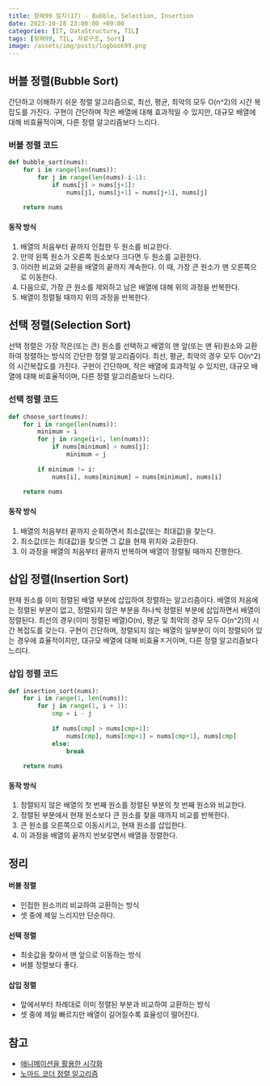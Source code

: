 ```yaml
---
title: 항해99 일지(17) - Bubble, Selection, Insertion
date: 2023-10-28 23:00:00 +09:00
categories: [IT, DataStructure, TIL]
tags: [항해99, TIL, 자료구조, Sort]
image: /assets/img/posts/logbook99.png
---
```


## 버블 정렬(Bubble Sort)
간단하고 이해하기 쉬운 정렬 알고리즘으로,  최선, 평균, 최악의 모두 O(n^2)의 시간 복잡도를 가진다. 구현이 간단하며 작은 배열에 대해 효과적일 수 있지만, 대규모 배열에 대해 비효율적이며, 다른 정렬 알고리즘보다 느리다.

### 버블 정렬 코드

```python
def bubble_sort(nums):
	for i in range(len(nums)):
		for j in range(len(nums)-i-1):
			if nums[j] > nums[j+1]:
				nums[j], nums[j+1] = nums[j+1], nums[j]
				
	return nums
```

#### 동작 방식
1. 배열의 처음부터 끝까지 인접한 두 원소를 비교한다.
2. 만약 왼쪽 원소가 오른쪽 원소보다 크다면 두 원소를 교환한다.
3. 이러한 비교와 교환을 배열의 끝까지 계속한다. 이 때, 가장 큰 원소가 맨 오른쪽으로 이동한다.
4. 다음으로, 가장 큰 원소를 제외하고 남은 배열에 대해 위의 과정을 반복한다.
5. 배열이 정렬될 때까지 위의 과정을 반복한다.

## 선택 정렬(Selection Sort)
선택 정렬은 가장 작은(또는 큰) 원소를 선택하고 배열의 맨 앞(또는 맨 뒤)원소와 교환하여 정렬하는 방식의 간단한 정렬 알고리즘이다. 최선, 평균, 최악의 경우 모두 O(n^2)의 시간복잡도를 가진다. 구현이 간단하며, 작은 배열에 효과적일 수 있지만, 대규모 배열에 대해 비효율적이며, 다른 정렬 알고리즘보다 느리다.

### 선택 정렬 코드

```python
def choose_sort(nums):
	for i in range(len(nums)):
		minimum = i
		for j in range(i+1, len(nums)):
			if nums[minimum] > nums[j]:
				minimum = j
		
		if minimum != i:
			nums[i], nums[minimum] = nums[minimum], nums[i]
	
	return nums
```

#### 동작 방식

1. 배열의 처음부터 끝까지 순회하면서 최소값(또는 최대값)을 찾는다.
2. 최소값(또는 최대값)을 찾으면 그 값을 현재 위치와 교환한다.
3. 이 과정을 배열의 처음부터 끝까지 반복하며 배열이 정렬될 때까지 진행한다.

## 삽입 정렬(Insertion Sort)
현재 원소를 이미 정렬된 배열 부분에 삽입하여 정렬하는 알고리즘이다. 배열의 처음에는 정렬된 부분이 없고, 정렬되지 않은 부분을 하나씩 정렬된 부분에 삽입하면서 배열이 정렬된다. 최선의 경우(이미 정렬된 배열)O(n), 평균 및 최악의 경우 모두 O(n^2)의 시간 복잡도를 갖는다.
구현이 간단하며, 정렬되지 않는 배열의 일부분이 이미 정렬되어 있는 경우에 효율적이지만, 대규모 배열에 대해 비효율ㅈ거이며, 다른 정렬 알고리즘보다 느리다.

### 삽입 정렬 코드

```python
def insertion_sort(nums):
	for i in range(1, len(nums)):
		for j in range(1, i + 1):
			cmp = i - j
			
			if nums[cmp] > nums[cmp+1]:
				nums[cmp], nums[cmp+1] = nums[cmp+1], nums[cmp]
			else:
				break
	
	return nums
```

#### 동작 방식

1. 정렬되지 않은 배열의 첫 번째 원소를 정렬된 부분의 첫 번째 원소와 비교한다.
2. 정렬된 부분에서 현재 원소보다 큰 원소를 찾을 때까지 비교를 반복한다.
3. 큰 원소를 오른쪽으로 이동시키고, 현재 원소를 삽입한다.
4. 이 과정을 배열의 끝까지 반보갛면서 배열을 정렬한다.

## 정리

#### 버블 정렬
+ 인접한 원소끼리 비교하여 교환하는 방식
+ 셋 중에 제일 느리지만 단순하다.

#### 선택 정렬
+ 최솟값을 찾아서 맨 앞으로 이동하는 방식
+ 버블 정렬보다 좋다.

#### 삽입 정렬
+ 앞에서부터 차례대로 이미 정렬된 부분과 비교하여 교환하는 방식
+ 셋 중에 제일 빠르지만 배열이 길어질수록 효율성이 떨어진다.


## 참고

+ [애니메이션을 활용한 시각화](https://visualgo.net/en/sorting)
+ [노마드 코더 정렬 알고리즘](https://www.youtube.com/watch?v=Bor_CRWEIXo)

